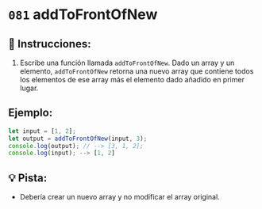 # `081` addToFrontOfNew

## 📝 Instrucciones:

1. Escribe una función llamada `addToFrontOfNew`. Dado un array y un elemento, `addToFrontOfNew` retorna una nuevo array que contiene todos los elementos de ese array más el elemento dado añadido en primer lugar.

## Ejemplo:

```js
let input = [1, 2];
let output = addToFrontOfNew(input, 3);
console.log(output); // --> [3, 1, 2];
console.log(input); --> [1, 2]
```

## 💡 Pista:

+  Debería crear un nuevo array y no modificar el array original. 
